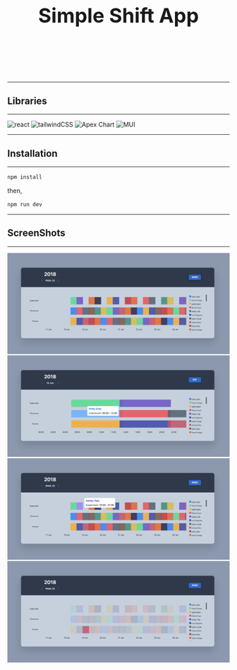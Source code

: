 
<div style="text-align: center; font-size: 30px">
<br><br>

<h2 style="font-weight:700;"> Simple Shift App </h2>
<br><br>
</div>


----------------------------------------------------------------
## **Libraries**
----------------------------------------------------------------

![react](https://img.shields.io/static/v1?label=React&message=18.2.0&color=<COLOR>)
![tailwindCSS](https://img.shields.io/static/v1?label=TailwindCSS&message=3.3.2&color=blue)
![Apex Chart](https://img.shields.io/static/v1?label=ApexChart&message=3.40.0.0&color=orange)
![MUI](https://img.shields.io/static/v1?label=MUI&message=5.13.1&color=blue)



----------------------------------------------------------------
## **Installation**
----------------------------------------------------------------

```sh
npm install
```

then,

```sh
npm run dev
```

----------------------------------------------------------------
## **ScreenShots**
----------------------------------------------------------------

![main](./public/main.png)
![daily](./public/daily.png)
![weekly](./public/weekly.png)
![mouseHover](./public/mouseHover.png)